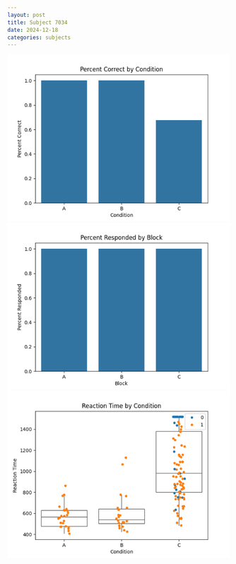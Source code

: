 ```yaml
---
layout: post
title: Subject 7034
date: 2024-12-18
categories: subjects
---
```


![](data/7034/run-1/7034_ATS_percent_correct.png)
![](data/7034/run-1/7034_ATS_percent_responded.png)
![](data/7034/run-1/7034_ATS_rt.png)
